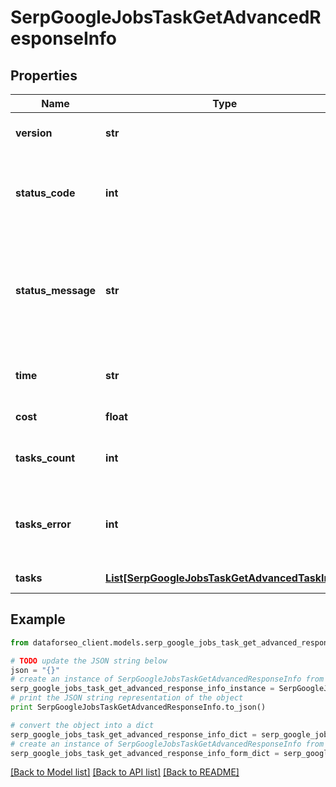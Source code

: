 # SerpGoogleJobsTaskGetAdvancedResponseInfo


## Properties

Name | Type | Description | Notes
------------ | ------------- | ------------- | -------------
**version** | **str** | the current version of the API | [optional] 
**status_code** | **int** | general status code you can find the full list of the response codes here | [optional] 
**status_message** | **str** | general informational message you can find the full list of general informational messages here | [optional] 
**time** | **str** | total execution time, seconds | [optional] 
**cost** | **float** | total tasks cost, USD | [optional] 
**tasks_count** | **int** | the number of tasks in the tasks array | [optional] 
**tasks_error** | **int** | the number of tasks in the tasks array returned with an error | [optional] 
**tasks** | [**List[SerpGoogleJobsTaskGetAdvancedTaskInfo]**](SerpGoogleJobsTaskGetAdvancedTaskInfo.md) | array of tasks | [optional] 

## Example

```python
from dataforseo_client.models.serp_google_jobs_task_get_advanced_response_info import SerpGoogleJobsTaskGetAdvancedResponseInfo

# TODO update the JSON string below
json = "{}"
# create an instance of SerpGoogleJobsTaskGetAdvancedResponseInfo from a JSON string
serp_google_jobs_task_get_advanced_response_info_instance = SerpGoogleJobsTaskGetAdvancedResponseInfo.from_json(json)
# print the JSON string representation of the object
print SerpGoogleJobsTaskGetAdvancedResponseInfo.to_json()

# convert the object into a dict
serp_google_jobs_task_get_advanced_response_info_dict = serp_google_jobs_task_get_advanced_response_info_instance.to_dict()
# create an instance of SerpGoogleJobsTaskGetAdvancedResponseInfo from a dict
serp_google_jobs_task_get_advanced_response_info_form_dict = serp_google_jobs_task_get_advanced_response_info.from_dict(serp_google_jobs_task_get_advanced_response_info_dict)
```
[[Back to Model list]](../README.md#documentation-for-models) [[Back to API list]](../README.md#documentation-for-api-endpoints) [[Back to README]](../README.md)


